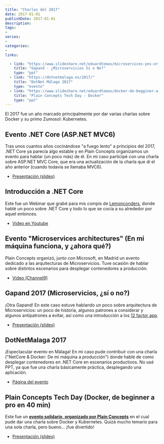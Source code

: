 ```yaml
---
title: "Charlas del 2017"
date: 2017-01-01
publishDate: 2017-01-01
description:
tags:
-
series:
-
categories:
-
links:

  - link: "https://www.slideshare.net/eduardtomas/microservices-yes-or-not"
    title: "Gapand - ¿Microservicios Sí o No?"
    type: "ppt"
  - link: "https://dotnetmalaga.es/2017/"
    title: "DotNet Málaga 2017"
    type: "evento"    
  - link: "https://www.slideshare.net/eduardtomas/docker-de-begginer-a-pro-en-40-min"
    title: "Plain Concepts Tech Day - Docker"
    type: "ppt"
---
```


El 2017 fue un año marcado principalmente por dar varias charlas sobre Docker y su primo Zumosol: Kubernetes.

## Evento .NET Core (ASP.NET MVC6)

Tras unos cuantos años cocinándose "a fuego lento" a principios del 2017, .NET Core ya parecía algo estable y en Plain Concepts organizamos un evento para hablar (un poco más) de él. En mi caso participé con una charla sobre ASP.NET MVC Core, que era una actualización de la charla que di el año anterior (cuando todavía se llamaba MVC6).

* [Presentación (slides)](https://www.slideshare.net/eduardtomas/aspnet-mvc-core-71364408)

## Introducción a .NET Core

Este fue un Webinar que grabé para mis compis de [Lemonconders](https://lemoncode.net/), donde hablé un poco sobre .NET Core y todo lo que se cocía a su alrededor por aquel entonces.

* [Video en Youtube](https://www.youtube.com/watch?v=6tQBCNHWtAU)

## Evento "Microservices architectures" (En mi máquina funciona, y ¿ahora qué?)

Plain Concepts organizó, junto con Microsoft, en Madrid un evento dedicado a las arquitecturas de Microservicios. Tuve ocasión de hablar sobre distintos escenarios para desplegar contenedores a producción.

* [Video (Channel9)](https://channel9.msdn.com/Events/Microsoft-Spain-Events/Microservices-Architectures/Ya-funciona-en-mi-mquina-Y-en-produccin-qu)

## Gapand 2017 (Microservicios, ¿sí o no?)

¡Otra Gapand! En este caso estuve hablando un poco sobre arquitectura de Microservicios: un poco de historia, algunos patrones a considerar y algunos antipatrones a evitar, así como una introducción a los [12 factor app](https://12factor.net/).

* [Presentación (slides)](https://www.slideshare.net/eduardtomas/microservices-yes-or-not)

## DotNetMalaga 2017

¡Espectacular evento en Málaga! En mi caso pude contribuír con una charla ("NetCore & Docker: De mi máquina a producción") donde hablé de como desplegar contenedores en .NET Core en escenarios productivos. No usé PPT, ya que fue una charla básicamente práctica, desplegando una aplicación.

* [Página del evento](https://dotnetmalaga.es/2017/)

## Plain Concepts Tech Day (Docker, de beginner a pro en 40 min)

Este fue un **[evento solidario, organizado por Plain Concepts](https://geeks.ms/plainnews/2017/11/28/no-te-pierdas-el-evento-solidario-plain-concepts-tech-day/)** en el cual pude dar una charla sobre Docker y Kubernetes. Quizá mucho temario para una sola charla, pero bueno... ¡fue divertido!

* [Presentación (slides)](https://www.slideshare.net/eduardtomas/docker-de-begginer-a-pro-en-40-min)
